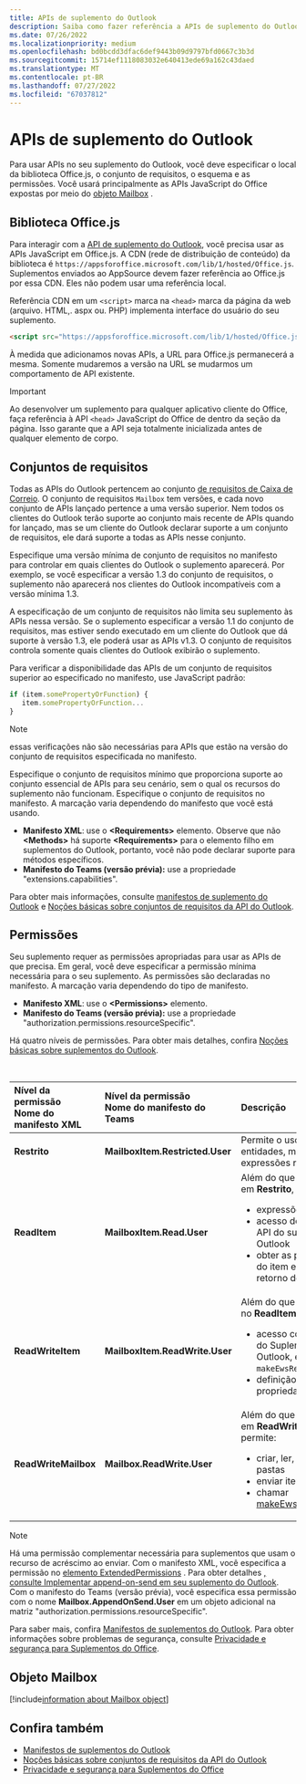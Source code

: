 ```yaml
---
title: APIs de suplemento do Outlook
description: Saiba como fazer referência a APIs de suplemento do Outlook e declarar permissões em seu suplemento do Outlook.
ms.date: 07/26/2022
ms.localizationpriority: medium
ms.openlocfilehash: bd0bcdd3dfac6def9443b09d9797bfd0667c3b3d
ms.sourcegitcommit: 15714ef1118083032e640413ede69a162c43daed
ms.translationtype: MT
ms.contentlocale: pt-BR
ms.lasthandoff: 07/27/2022
ms.locfileid: "67037812"
---
```

# <a name="outlook-add-in-apis"></a>APIs de suplemento do Outlook

Para usar APIs no seu suplemento do Outlook, você deve especificar o local da biblioteca Office.js, o conjunto de requisitos, o esquema e as permissões. Você usará principalmente as APIs JavaScript do Office expostas por meio do [objeto Mailbox](#mailbox-object) .

## <a name="officejs-library"></a>Biblioteca Office.js

Para interagir com a [API de suplemento do Outlook](/javascript/api/outlook), você precisa usar as APIs JavaScript em Office.js. A CDN (rede de distribuição de conteúdo) da biblioteca é `https://appsforoffice.microsoft.com/lib/1/hosted/Office.js`. Suplementos enviados ao AppSource devem fazer referência ao Office.js por essa CDN. Eles não podem usar uma referência local.

Referência CDN em um `<script>` marca na `<head>` marca da página da web (arquivo. HTML,. aspx ou. PHP) implementa interface do usuário do seu suplemento.

```HTML
<script src="https://appsforoffice.microsoft.com/lib/1/hosted/Office.js" type="text/javascript"></script>
```

À medida que adicionamos novas APIs, a URL para Office.js permanecerá a mesma. Somente mudaremos a versão na URL se mudarmos um comportamento de API existente.

> [!IMPORTANT]
> Ao desenvolver um suplemento para qualquer aplicativo cliente do Office, faça referência à API `<head>` JavaScript do Office de dentro da seção da página. Isso garante que a API seja totalmente inicializada antes de qualquer elemento de corpo.

## <a name="requirement-sets"></a>Conjuntos de requisitos

Todas as APIs do Outlook pertencem ao conjunto [de requisitos de Caixa de Correio](/javascript/api/requirement-sets/outlook/outlook-api-requirement-sets). O conjunto de requisitos `Mailbox` tem versões, e cada novo conjunto de APIs lançado pertence a uma versão superior. Nem todos os clientes do Outlook terão suporte ao conjunto mais recente de APIs quando for lançado, mas se um cliente do Outlook declarar suporte a um conjunto de requisitos, ele dará suporte a todas as APIs nesse conjunto.

Especifique uma versão mínima de conjunto de requisitos no manifesto para controlar em quais clientes do Outlook o suplemento aparecerá. Por exemplo, se você especificar a versão 1.3 do conjunto de requisitos, o suplemento não aparecerá nos clientes do Outlook incompatíveis com a versão mínima 1.3.

A especificação de um conjunto de requisitos não limita seu suplemento às APIs nessa versão. Se o suplemento especificar a versão 1.1 do conjunto de requisitos, mas estiver sendo executado em um cliente do Outlook que dá suporte à versão 1.3, ele poderá usar as APIs v1.3. O conjunto de requisitos controla somente quais clientes do Outlook exibirão o suplemento.

Para verificar a disponibilidade das APIs de um conjunto de requisitos superior ao especificado no manifesto, use JavaScript padrão:

```js
if (item.somePropertyOrFunction) {
   item.somePropertyOrFunction...  
}
```

> [!NOTE]
> essas verificações não são necessárias para APIs que estão na versão do conjunto de requisitos especificada no manifesto.

Especifique o conjunto de requisitos mínimo que proporciona suporte ao conjunto essencial de APIs para seu cenário, sem o qual os recursos do suplemento não funcionam. Especifique o conjunto de requisitos no manifesto. A marcação varia dependendo do manifesto que você está usando. 

- **Manifesto XML**: use o **\<Requirements\>** elemento. Observe que não **\<Methods\>** há suporte **\<Requirements\>** para o elemento filho em suplementos do Outlook, portanto, você não pode declarar suporte para métodos específicos.
- **Manifesto do Teams (versão prévia):** use a propriedade "extensions.capabilities". 

Para obter mais informações, consulte [manifestos de suplemento do Outlook](manifests.md) e [Noções básicas sobre conjuntos de requisitos da API do Outlook](/javascript/api/requirement-sets/outlook/outlook-api-requirement-sets).

## <a name="permissions"></a>Permissões

Seu suplemento requer as permissões apropriadas para usar as APIs de que precisa. Em geral, você deve especificar a permissão mínima necessária para o seu suplemento. As permissões são declaradas no manifesto. A marcação varia dependendo do tipo de manifesto.

- **Manifesto XML**: use o **\<Permissions\>** elemento.
- **Manifesto do Teams (versão prévia):** use a propriedade "authorization.permissions.resourceSpecific". 

Há quatro níveis de permissões. Para obter mais detalhes, confira [Noções básicas sobre suplementos do Outlook](understanding-outlook-add-in-permissions.md).

<br/>

|Nível da permissão</br>Nome do manifesto XML|Nível da permissão</br>Nome do manifesto do Teams|Descrição|
|:-----|:-----|:-----|
| **Restrito** | **MailboxItem.Restricted.User** | Permite o uso de entidades, mas não de expressões regulares. |
| **ReadItem** | **MailboxItem.Read.User** | Além do que é permitido em **Restrito**, ele permite:<ul><li>expressões regulares</li><li>acesso de leitura para a API do suplemento do Outlook</li><li>obter as propriedades do item e o token de retorno de chamada</li></ul> |
| **ReadWriteItem** | **MailboxItem.ReadWrite.User** | Além do que é permitido no **ReadItem**, ele permite:<ul><li>acesso completo à API do Suplemento do Outlook, exceto `makeEwsRequestAsync`</li><li>definição das propriedades do item</li></ul> |
| **ReadWriteMailbox** | **Mailbox.ReadWrite.User** | Além do que é permitido em **ReadWriteItem**, ele permite:<ul><li>criar, ler, gravar itens e pastas</li><li>enviar itens</li><li>chamar [makeEwsRequestAsync](/javascript/api/requirement-sets/outlook/preview-requirement-set/office.context.mailbox#methods)</li></ul> |

> [!NOTE]
> Há uma permissão complementar necessária para suplementos que usam o recurso de acréscimo ao enviar. Com o manifesto XML, você especifica a permissão no [elemento ExtendedPermissions](/javascript/api/manifest/extendedpermissions) . Para obter detalhes [, consulte Implementar append-on-send em seu suplemento do Outlook](append-on-send.md). Com o manifesto do Teams (versão prévia), você especifica essa permissão com o nome **Mailbox.AppendOnSend.User** em um objeto adicional na matriz "authorization.permissions.resourceSpecific".

Para saber mais, confira [Manifestos de suplementos do Outlook](manifests.md). Para obter informações sobre problemas de segurança, consulte [Privacidade e segurança para Suplementos do Office](../concepts/privacy-and-security.md).

## <a name="mailbox-object"></a>Objeto Mailbox

[!include[information about Mailbox object](../includes/mailbox-object-desc.md)]

## <a name="see-also"></a>Confira também

- [Manifestos de suplementos do Outlook](manifests.md)
- [Noções básicas sobre conjuntos de requisitos da API do Outlook](/javascript/api/requirement-sets/outlook/outlook-api-requirement-sets)
- [Privacidade e segurança para Suplementos do Office](../concepts/privacy-and-security.md)
